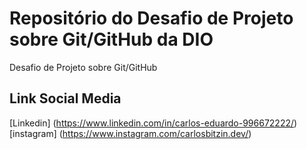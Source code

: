 #  Repositório do Desafio de Projeto sobre Git/GitHub da DIO
Desafio de Projeto sobre Git/GitHub

## Link Social Media 
[Linkedin] (https://www.linkedin.com/in/carlos-eduardo-996672222/)
[instagram] (https://www.instagram.com/carlosbitzin.dev/)
